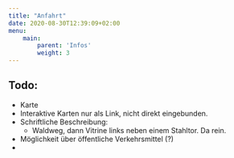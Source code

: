 ```yaml
---
title: "Anfahrt"
date: 2020-08-30T12:39:09+02:00
menu:
    main: 
        parent: 'Infos'
        weight: 3
---
```

## Todo:
- Karte
- Interaktive Karten nur als Link, nicht direkt eingebunden.
- Schriftliche Beschreibung:
    - Waldweg, dann Vitrine links neben einem Stahltor. Da rein.
- Möglichkeit über öffentliche Verkehrsmittel (?)
- 
